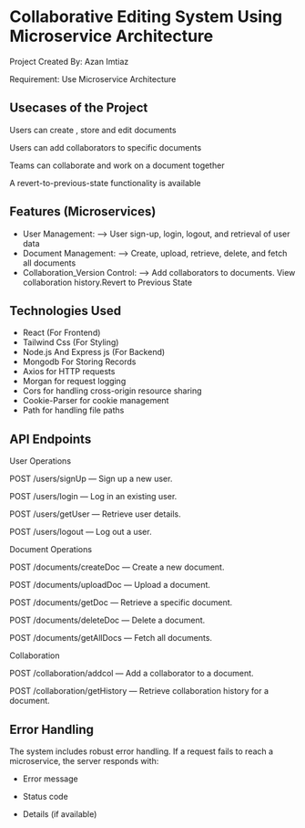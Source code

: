 
# Collaborative Editing System Using Microservice Architecture 

 Project Created By: Azan Imtiaz

Requirement:
Use Microservice Architecture




## Usecases of the Project

Users can create , store  and edit documents

Users can add collaborators to specific documents

Teams can collaborate and work on a document together 

A revert-to-previous-state functionality is available













## Features (Microservices)

- User Management:
  --> User sign-up, login, logout, and retrieval of user data
- Document Management: -->  Create, upload, retrieve, delete, and fetch all documents 
- Collaboration_Version Control: --> Add collaborators to documents. View collaboration history.Revert to Previous State

## Technologies Used

- React (For Frontend)
- Tailwind Css (For Styling)
- Node.js And Express js (For Backend)
- Mongodb For Storing Records
- Axios for HTTP requests
- Morgan for request logging
- Cors for handling cross-origin resource sharing
- Cookie-Parser for cookie management
- Path for handling file paths

## API Endpoints

User Operations

POST /users/signUp — Sign up a new user.

POST /users/login — Log in an existing user.

POST /users/getUser — Retrieve user details.

POST /users/logout — Log out a user.

Document Operations

POST /documents/createDoc — Create a new document.

POST /documents/uploadDoc — Upload a document.

POST /documents/getDoc — Retrieve a specific document.

POST /documents/deleteDoc — Delete a document.

POST /documents/getAllDocs — Fetch all documents.

Collaboration

POST /collaboration/addcol — Add a collaborator to a document.

POST /collaboration/getHistory — Retrieve collaboration history for a document.


## Error Handling

The system includes robust error handling. If a request fails to reach a microservice, the server responds with:

- Error message

- Status code

- Details (if available)